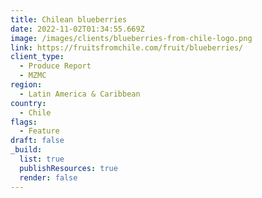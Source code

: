 ```yaml
---
title: Chilean blueberries
date: 2022-11-02T01:34:55.669Z
image: /images/clients/blueberries-from-chile-logo.png
link: https://fruitsfromchile.com/fruit/blueberries/
client_type:
  - Produce Report
  - MZMC
region:
  - Latin America & Caribbean
country:
  - Chile
flags:
  - Feature
draft: false
_build:
  list: true
  publishResources: true
  render: false
---
```

